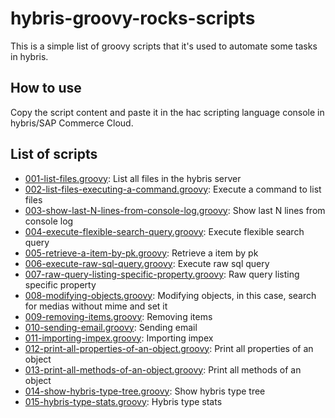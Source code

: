 # hybris-groovy-rocks-scripts
This is a simple list of groovy scripts that it's used to automate some tasks in hybris.

## How to use
Copy the script content and paste it in the hac scripting language console in hybris/SAP Commerce Cloud.

## List of scripts

- [001-list-files.groovy](/scripts/001-list-files.groovy): List all files in the hybris server
- [002-list-files-executing-a-command.groovy](/scripts/002-list-files-executing-a-command.groovy): Execute a command to list files
- [003-show-last-N-lines-from-console-log.groovy](/scripts/003-show-last-N-lines-from-console-log.groovy): Show last N lines from console log
- [004-execute-flexible-search-query.groovy](/scripts/004-execute-flexible-search-query.groovy): Execute flexible search query
- [005-retrieve-a-item-by-pk.groovy](/scripts/005-retrieve-a-item-by-pk.groovy): Retrieve a item by pk
- [006-execute-raw-sql-query.groovy](/scripts/006-execute-raw-sql-query.groovy): Execute raw sql query
- [007-raw-query-listing-specific-property.groovy](/scripts/007-raw-query-listing-specific-property.groovy): Raw query listing specific property
- [008-modifying-objects.groovy](/scripts/008-modifying-objects.groovy): Modifying objects, in this case, search for medias without mime and set it
- [009-removing-items.groovy](/scripts/009-removing-items.groovy): Removing items
- [010-sending-email.groovy](/scripts/010-sending-email.groovy): Sending email
- [011-importing-impex.groovy](/scripts/011-importing-impex.groovy): Importing impex
- [012-print-all-properties-of-an-object.groovy](/scripts/012-print-all-properties-of-an-object.groovy): Print all properties of an object
- [013-print-all-methods-of-an-object.groovy](/scripts/013-print-all-methods-of-an-object.groovy): Print all methods of an object
- [014-show-hybris-type-tree.groovy](/scripts/014-show-hybris-type-tree.groovy): Show hybris type tree
- [015-hybris-type-stats.groovy](/scripts/015-hybris-type-stats.groovy): Hybris type stats